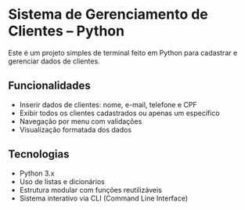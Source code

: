 # Sistema de Gerenciamento de Clientes – Python 

Este é um projeto simples de terminal feito em Python para cadastrar e gerenciar dados de clientes.

## Funcionalidades

- Inserir dados de clientes: nome, e-mail, telefone e CPF
- Exibir todos os clientes cadastrados ou apenas um específico
- Navegação por menu com validações
- Visualização formatada dos dados

## Tecnologias

- Python 3.x
- Uso de listas e dicionários
- Estrutura modular com funções reutilizáveis
- Sistema interativo via CLI (Command Line Interface)
